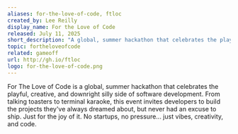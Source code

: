 ```yaml
---
aliases: for-the-love-of-code, ftloc
created_by: Lee Reilly
display_name: For the Love of Code
released: July 11, 2025
short_description: "A global, summer hackathon that celebrates the playful, creative, and downright silly side of software development."
topic: fortheloveofcode
related: gameoff
url: http://gh.io/ftloc
logo: for-the-love-of-code.png
---
```

For The Love of Code is a global, summer hackathon that celebrates the playful, creative, and downright silly side of software development. From talking toasters to terminal karaoke, this event invites developers to build the projects they've always dreamed about, but never had an excuse to ship. Just for the joy of it. No startups, no pressure... just vibes, creativity, and code.
